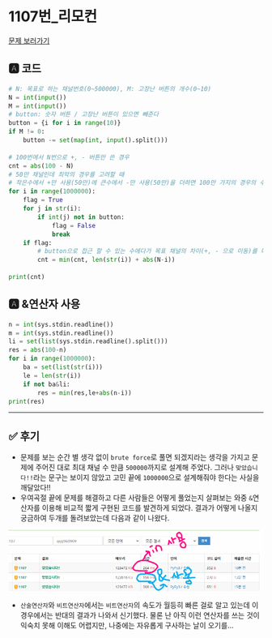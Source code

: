 # 1107번_리모컨
[문제 보러가기](https://www.acmicpc.net/problem/1107)

## 🅰 코드

```python
# N: 목표로 하는 채널번호(0~500000), M: 고장난 버튼의 개수(0~10)
N = int(input())
M = int(input())
# button: 숫자 버튼 / 고장난 버튼이 있으면 빼준다
button = {i for i in range(10)}
if M != 0:
    button -= set(map(int, input().split()))

# 100번에서 N번으로 +, - 버튼만 쓴 경우
cnt = abs(100 - N)
# 50만 채널인데 최악의 경우를 고려할 때
# 작은수에서 +만 사용(50만)에 큰수에서 -만 사용(50만)을 더하면 100만 가지의 경우의 수가 발생
for i in range(1000000):
    flag = True
    for j in str(i):
        if int(j) not in button:
            flag = False
            break
    if flag:
        # button으로 접근 할 수 있는 수에다가 목표 채널의 차이(+, - 으로 이동)를 더한 값
        cnt = min(cnt, len(str(i)) + abs(N-i))

print(cnt)

```

## 🅰 &연산자 사용

```python
n = int(sys.stdin.readline())
m = int(sys.stdin.readline())
li = set(list(sys.stdin.readline().split()))
res = abs(100-n)
for i in range(1000000):
    ba = set(list(str(i)))
    le = len(str(i))
    if not ba&li:
        res = min(res,le+abs(n-i))
print(res)

```

---


## ✅ 후기
* 문제를 보는 순간 별 생각 없이 `brute force`로 풀면 되겠지라는 생각을 가지고 문제에 주어진 대로 최대 채널 수 만큼 `500000`까지로 설계해 주었다. 그러나 `맞았습니다!!`라는 문구는 보이지 않았고 고민 끝에 `1000000`으로 설계해줘야 한다는 사실을 깨달았다!!
* 우여곡절 끝에 문제를 해결하고 다른 사람들은 어떻게 풀었는지 살펴보는 와중 `&`연산자를 이용해 비교적 짧게 구현된 코드를 발견하게 되었다. 결과가 어떻게 나올지 궁금하여 두개를 돌려보았는데 다음과 같이 나왔다.

![](README.assets/1107.PNG)

* `산술연산자`와 `비트연산자`에서는 `비트연산자`의 속도가 월등히 빠른 걸로 알고 있는데 이 경우에서는 반대의 결과가 나와서 신기했다. 물론 난 아직 이런 연산자를 쓰는 것이 익숙치 못해 이해도 어렵지만, 나중에는 자유롭게 구사하는 날이 오기를...